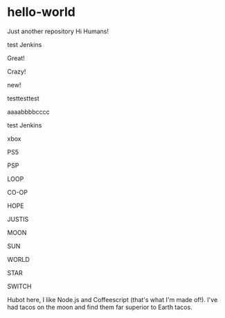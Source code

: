 # hello-world
Just another repository
Hi Humans!

test Jenkins

Great!

Crazy!

new!

testtesttest

aaaabbbbcccc

test Jenkins

xbox

PS5

PSP

LOOP

CO-OP

HOPE

JUSTIS

MOON

SUN

WORLD

STAR

SWITCH

Hubot here, I like Node.js and Coffeescript (that's what I'm made of!).
I've had tacos on the moon and find them far superior to Earth tacos.
